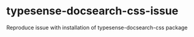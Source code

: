 # typesense-docsearch-css-issue
Reproduce issue with installation of typesense-docsearch-css package
